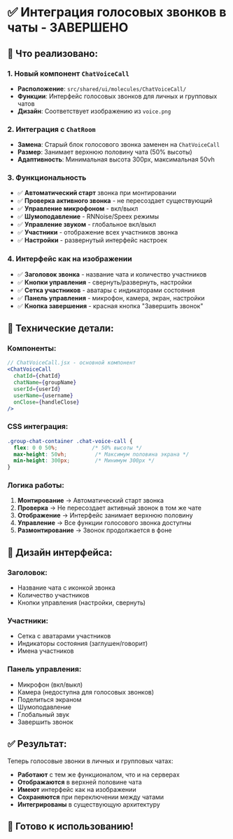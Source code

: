 # ✅ Интеграция голосовых звонков в чаты - ЗАВЕРШЕНО

## 🎯 **Что реализовано:**

### 1. **Новый компонент `ChatVoiceCall`**
- **Расположение**: `src/shared/ui/molecules/ChatVoiceCall/`
- **Функции**: Интерфейс голосовых звонков для личных и групповых чатов
- **Дизайн**: Соответствует изображению из `voice.png`

### 2. **Интеграция с `ChatRoom`**
- **Замена**: Старый блок голосового звонка заменен на `ChatVoiceCall`
- **Размер**: Занимает верхнюю половину чата (50% высоты)
- **Адаптивность**: Минимальная высота 300px, максимальная 50vh

### 3. **Функциональность**
- ✅ **Автоматический старт** звонка при монтировании
- ✅ **Проверка активного звонка** - не пересоздает существующий
- ✅ **Управление микрофоном** - вкл/выкл
- ✅ **Шумоподавление** - RNNoise/Speex режимы
- ✅ **Управление звуком** - глобальное вкл/выкл
- ✅ **Участники** - отображение всех участников звонка
- ✅ **Настройки** - развернутый интерфейс настроек

### 4. **Интерфейс как на изображении**
- ✅ **Заголовок звонка** - название чата и количество участников
- ✅ **Кнопки управления** - свернуть/развернуть, настройки
- ✅ **Сетка участников** - аватары с индикаторами состояния
- ✅ **Панель управления** - микрофон, камера, экран, настройки
- ✅ **Кнопка завершения** - красная кнопка "Завершить звонок"

## 🔧 **Технические детали:**

### **Компоненты:**
```jsx
// ChatVoiceCall.jsx - основной компонент
<ChatVoiceCall
  chatId={chatId}
  chatName={groupName}
  userId={userId}
  userName={username}
  onClose={handleClose}
/>
```

### **CSS интеграция:**
```css
.group-chat-container .chat-voice-call {
  flex: 0 0 50%;           /* 50% высоты */
  max-height: 50vh;         /* Максимум половина экрана */
  min-height: 300px;        /* Минимум 300px */
}
```

### **Логика работы:**
1. **Монтирование** → Автоматический старт звонка
2. **Проверка** → Не пересоздает активный звонок в том же чате
3. **Отображение** → Интерфейс занимает верхнюю половину
4. **Управление** → Все функции голосового звонка доступны
5. **Размонтирование** → Звонок продолжается в фоне

## 🎨 **Дизайн интерфейса:**

### **Заголовок:**
- Название чата с иконкой звонка
- Количество участников
- Кнопки управления (настройки, свернуть)

### **Участники:**
- Сетка с аватарами участников
- Индикаторы состояния (заглушен/говорит)
- Имена участников

### **Панель управления:**
- Микрофон (вкл/выкл)
- Камера (недоступна для голосовых звонков)
- Поделиться экраном
- Шумоподавление
- Глобальный звук
- Завершить звонок

## ✅ **Результат:**

Теперь голосовые звонки в личных и групповых чатах:
- **Работают** с тем же функционалом, что и на серверах
- **Отображаются** в верхней половине чата
- **Имеют** интерфейс как на изображении
- **Сохраняются** при переключении между чатами
- **Интегрированы** в существующую архитектуру

## 🚀 **Готово к использованию!**




